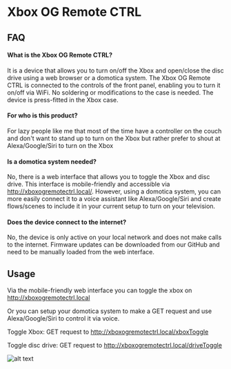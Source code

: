 
# Xbox OG Remote CTRL




## FAQ

#### What is the Xbox OG Remote CTRL?

It is a device that allows you to turn on/off the Xbox and open/close the disc drive using a web browser or a domotica system. The Xbox OG Remote CTRL is connected to the controls of the front panel, enabling you to turn it on/off via WiFi. No soldering or modifications to the case is needed. The device is press-fitted in the Xbox case.

#### For who is this product?

For lazy people like me that most of the time have a controller on the couch and don't want to stand up to turn on the Xbox but rather prefer to shout at Alexa/Google/Siri to turn on the Xbox

#### Is a domotica system needed?

No, there is a web interface that allows you to toggle the Xbox and disc drive. This interface is mobile-friendly and accessible via http://xboxogremotectrl.local/. However, using a domotica system, you can more easily connect it to a voice assistant like Alexa/Google/Siri and create flows/scenes to include it in your current setup to turn on your television.

#### Does the device connect to the internet?

No, the device is only active on your local network and does not make calls to the internet. Firmware updates can be downloaded from our GitHub and need to be manually loaded from the web interface. 


## Usage

Via the mobile-friendly web interface you can toggle the xbox on http://xboxogremotectrl.local

Or you can setup your domotica system to make a GET request and use Alexa/Google/Siri to control it via voice.

Toggle Xbox: GET request to http://xboxogremotectrl.local/xboxToggle

Toggle disc drive: GET request to http://xboxogremotectrl.local/driveToggle

![alt text](https://i.imgur.com/HN90IPR.png)

